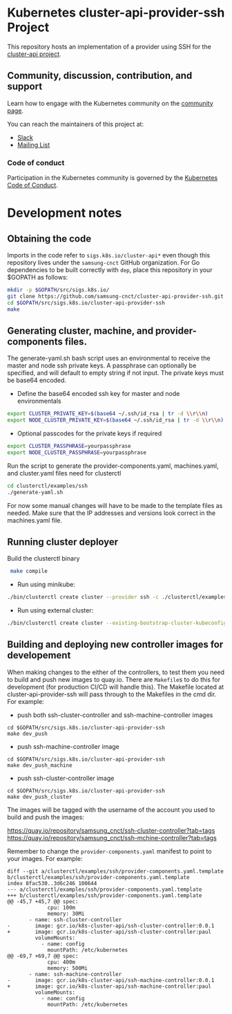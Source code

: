 # Kubernetes cluster-api-provider-ssh Project

This repository hosts an implementation of a provider using SSH for the [cluster-api project](https://sigs.k8s.io/cluster-api).

## Community, discussion, contribution, and support

Learn how to engage with the Kubernetes community on the [community page](http://kubernetes.io/community/).

You can reach the maintainers of this project at:

- [Slack](http://slack.k8s.io/)
- [Mailing List](https://groups.google.com/forum/#!forum/kubernetes-dev)

### Code of conduct

Participation in the Kubernetes community is governed by the [Kubernetes Code of Conduct](code-of-conduct.md).

# Development notes

## Obtaining the code

Imports in the code refer to `sigs.k8s.io/cluster-api*` even though this
repository lives under the `samsung-cnct` GitHub organization. For Go dependencies to be built correctly with `dep`, place this repository in your $GOPATH as follows:

```bash
mkdir -p $GOPATH/src/sigs.k8s.io/
git clone https://github.com/samsung-cnct/cluster-api-provider-ssh.git $GOPATH/src/sigs.k8s.io/cluster-api-provider-ssh
cd $GOPATH/src/sigs.k8s.io/cluster-api-provider-ssh
make
```

## Generating cluster, machine, and provider-components files.
The generate-yaml.sh bash script uses an environmental to receive the master and node ssh private keys.
A passphrase can optionally be specified, and will default to empty string if not input.
The private keys must be base64 encoded.
- Define the base64 encoded ssh key for master and node environmentals
```bash
export CLUSTER_PRIVATE_KEY=$(base64 ~/.ssh/id_rsa | tr -d \\r\\n)
export NODE_CLUSTER_PRIVATE_KEY=$(base64 ~/.ssh/id_rsa | tr -d \\r\\n)
```
- Optional passcodes for the private keys if required
```bash
export CLUSTER_PASSPHRASE=yourpassphrase
export NODE_CLUSTER_PASSPHRASE=yourpassphrase
```
Run the script to generate the provider-components.yaml, machines.yaml, and cluster.yaml files need for clusterctl

```bash
cd clusterctl/examples/ssh
./generate-yaml.sh
```

For now some manual changes will have to be made to the template files as needed.
Make sure that the IP addresses and versions look correct in the machines.yaml file.

## Running cluster deployer
Build the clusterctl binary
```bash
 make compile
```

- Run using minikube:
```bash
./bin/clusterctl create cluster --provider ssh -c ./clusterctl/examples/ssh/out/cluster.yaml -m ./clusterctl/examples/ssh/out/machines.yaml -p ./clusterctl/examples/ssh/out/provider-components.yaml
```

- Run using external cluster:
```bash
./bin/clusterctl create cluster --existing-bootstrap-cluster-kubeconfig /path/to/kubeconfig --provider ssh -c ./clusterctl/examples/ssh/out/cluster.yaml -m ./clusterctl/examples/ssh/out/machines.yaml -p ./clusterctl/examples/ssh/out/provider-components.yaml
```

## Building and deploying new controller images for developement

When making changes to the either of the controllers, to test them you
need to build and push new images to quay.io. There are `Makefile`s to
do this for development (for production CI/CD will handle this).  The Makefile
located at cluster-api-provider-ssh will pass through to the Makefiles in the cmd dir.
For example:

- push both ssh-cluster-controller and ssh-machine-controller images
```
cd $GOPATH/src/sigs.k8s.io/cluster-api-provider-ssh
make dev_push

```

- push ssh-machine-controller image
```
cd $GOPATH/src/sigs.k8s.io/cluster-api-provider-ssh
make dev_push_machine
```
- push ssh-cluster-controller image
```
cd $GOPATH/src/sigs.k8s.io/cluster-api-provider-ssh
make dev_push_cluster
```

The images will be tagged with the username of the account you used to
build and push the images:

https://quay.io/repository/samsung_cnct/ssh-cluster-controller?tab=tags
https://quay.io/repository/samsung_cnct/ssh-mchine-controller?tab=tags

Remember to change the `provider-components.yaml` manifest to point to your
images. For example:

```
diff --git a/clusterctl/examples/ssh/provider-components.yaml.template b/clusterctl/examples/ssh/provider-components.yaml.template
index 8fac530..3d6c246 100644
--- a/clusterctl/examples/ssh/provider-components.yaml.template
+++ b/clusterctl/examples/ssh/provider-components.yaml.template
@@ -45,7 +45,7 @@ spec:
             cpu: 100m
             memory: 30Mi
       - name: ssh-cluster-controller
-        image: gcr.io/k8s-cluster-api/ssh-cluster-controller:0.0.1
+        image: gcr.io/k8s-cluster-api/ssh-cluster-controller:paul
         volumeMounts:
           - name: config
             mountPath: /etc/kubernetes
@@ -69,7 +69,7 @@ spec:
             cpu: 400m
             memory: 500Mi
       - name: ssh-machine-controller
-        image: gcr.io/k8s-cluster-api/ssh-machine-controller:0.0.1
+        image: gcr.io/k8s-cluster-api/ssh-machine-controller:paul
         volumeMounts:
           - name: config
             mountPath: /etc/kubernetes
```
